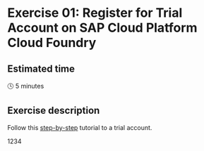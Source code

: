 # Exercise 01: Register for Trial Account on SAP Cloud Platform Cloud Foundry

## Estimated time

:clock4: 5 minutes

## Exercise description

Follow this [step-by-step](http://go.sap.com/developer/tutorials/hcp-create-trial-account.html) tutorial to a trial account.

1234
